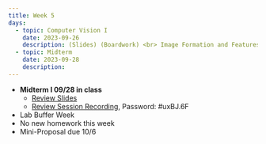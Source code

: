 ```yaml
---
title: Week 5
days:
  - topic: Computer Vision I
    date: 2023-09-26
    description: (Slides) (Boardwork) <br> Image Formation and Features <br> Reading - <a href = "https://link.springer.com/book/10.1007/978-0-387-21779-6">Textbook</a> Chapter 1, Chapter 2
  - topic: Midterm
    date: 2023-09-28
    description:
---
```


- **Midterm I 09/28 in class**
  - [Review Slides](https://ucb-ee106.github.io/eecs106a-fa23site/assets/resources/midterm_1_review.pdf)
  - [Review Session Recording](https://berkeley.zoom.us/rec/share/E1wcVV6_1rb0-A6TR5ehP6wG9fQdwJ8epPv-cf5XKzXHk_ihNPvBbmIrAiXe3ACe.EfDq1LB677K4e8aR), Password: #uxBJ.6F
- Lab Buffer Week
- No new homework this week
- Mini-Proposal due 10/6

<a id="Week6"></a>